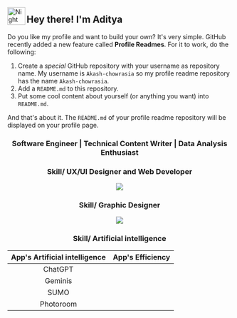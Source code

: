 <img alt="Night Coding" src="./assets/Hand%20Wave.gif" width='40' align="left"/><h2>Hey there! I'm Aditya</h2>

Do you like my profile and want to build your own? It's very simple. GitHub recently added a new feature called **Profile Readmes**. For it to work, do the following:

1. Create a *special* GitHub repository with your username as repository name. My username is `Akash-chowrasia` so my profile readme repository has the name `Akash-chowrasia`.
1. Add a `README.md` to this repository.
1. Put some cool content about yourself (or anything you want) into `README.md`.

And that's about it. The `README.md` of your profile readme repository will be displayed on your profile page. 

<h3 align="center">Software Engineer | Technical Content Writer | Data Analysis Enthusiast</h3>

<h3 align="center">Skill/ UX/UI Designer and Web Developer</h3>

<p align="center">
  <a href="https://skillicons.dev">
    <img src="https://skillicons.dev/icons?i=html,css,github,js,nuxtjs,nextjs,nodejs,py,mysql,react,vscode,figma,discord,git,bitbucket&perline=15" />
  </a>
</p>

<h3 align="center">Skill/ Graphic Designer</h3>

<p align="center">
  <a href="https://skillicons.dev">
    <img src="https://skillicons.dev/icons?i=photoshop,illustrator,ae,notion&perline=15" />
  </a>
</p>

<h3 align="center">Skill/ Artificial intelligence</h3>

| App's Artificial intelligence | App's Efficiency |
| :-: | :-: |
| ChatGPT | | Milanote |
| Geminis | | Slack |
| SUMO | | Google Meet |
| Photoroom | | Webex |



</p>

